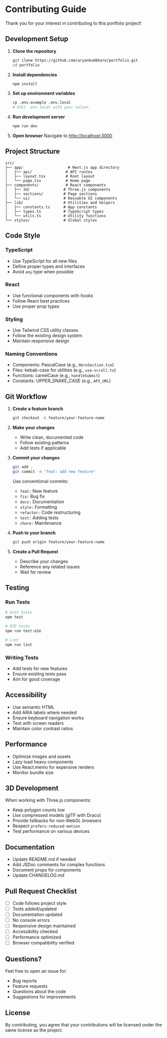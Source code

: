 # Contributing Guide

Thank you for your interest in contributing to this portfolio project!

## Development Setup

1. **Clone the repository**
   ```bash
   git clone https://github.com/aryankumbhare/portfolio.git
   cd portfolio
   ```

2. **Install dependencies**
   ```bash
   npm install
   ```

3. **Set up environment variables**
   ```bash
   cp .env.example .env.local
   # Edit .env.local with your values
   ```

4. **Run development server**
   ```bash
   npm run dev
   ```

5. **Open browser**
   Navigate to [http://localhost:3000](http://localhost:3000)

## Project Structure

```
src/
├── app/                    # Next.js app directory
│   ├── api/               # API routes
│   ├── layout.tsx         # Root layout
│   └── page.tsx           # Home page
├── components/            # React components
│   ├── 3d/               # Three.js components
│   ├── sections/         # Page sections
│   └── ui/               # Reusable UI components
├── lib/                  # Utilities and helpers
│   ├── constants.ts      # App constants
│   ├── types.ts          # TypeScript types
│   └── utils.ts          # Utility functions
└── styles/               # Global styles
```

## Code Style

### TypeScript

- Use TypeScript for all new files
- Define proper types and interfaces
- Avoid `any` type when possible

### React

- Use functional components with hooks
- Follow React best practices
- Use proper prop types

### Styling

- Use Tailwind CSS utility classes
- Follow the existing design system
- Maintain responsive design

### Naming Conventions

- Components: PascalCase (e.g., `HeroSection.tsx`)
- Files: kebab-case for utilities (e.g., `use-scroll.ts`)
- Functions: camelCase (e.g., `handleSubmit`)
- Constants: UPPER_SNAKE_CASE (e.g., `API_URL`)

## Git Workflow

1. **Create a feature branch**
   ```bash
   git checkout -b feature/your-feature-name
   ```

2. **Make your changes**
   - Write clean, documented code
   - Follow existing patterns
   - Add tests if applicable

3. **Commit your changes**
   ```bash
   git add .
   git commit -m "feat: add new feature"
   ```

   Use conventional commits:
   - `feat:` New feature
   - `fix:` Bug fix
   - `docs:` Documentation
   - `style:` Formatting
   - `refactor:` Code restructuring
   - `test:` Adding tests
   - `chore:` Maintenance

4. **Push to your branch**
   ```bash
   git push origin feature/your-feature-name
   ```

5. **Create a Pull Request**
   - Describe your changes
   - Reference any related issues
   - Wait for review

## Testing

### Run Tests

```bash
# Unit tests
npm test

# E2E tests
npm run test:e2e

# Lint
npm run lint
```

### Writing Tests

- Add tests for new features
- Ensure existing tests pass
- Aim for good coverage

## Accessibility

- Use semantic HTML
- Add ARIA labels where needed
- Ensure keyboard navigation works
- Test with screen readers
- Maintain color contrast ratios

## Performance

- Optimize images and assets
- Lazy load heavy components
- Use React.memo for expensive renders
- Monitor bundle size

## 3D Development

When working with Three.js components:

- Keep polygon counts low
- Use compressed models (glTF with Draco)
- Provide fallbacks for non-WebGL browsers
- Respect `prefers-reduced-motion`
- Test performance on various devices

## Documentation

- Update README.md if needed
- Add JSDoc comments for complex functions
- Document props for components
- Update CHANGELOG.md

## Pull Request Checklist

- [ ] Code follows project style
- [ ] Tests added/updated
- [ ] Documentation updated
- [ ] No console errors
- [ ] Responsive design maintained
- [ ] Accessibility checked
- [ ] Performance optimized
- [ ] Browser compatibility verified

## Questions?

Feel free to open an issue for:
- Bug reports
- Feature requests
- Questions about the code
- Suggestions for improvements

## License

By contributing, you agree that your contributions will be licensed under the same license as the project.
